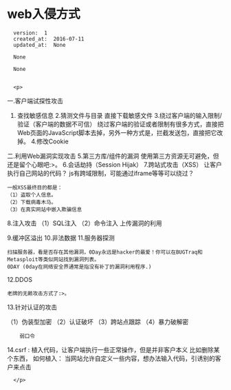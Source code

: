 
  # web入侵方式

      version:  1
      created_at:  2016-07-11
      updated_at:  None

      None

      None


      <p>
      
一.客户端试探性攻击
1. 查找敏感信息
2.猜测文件与目录
	直接下载敏感文件
3.绕过客户端的输入限制/验证（客户端的数据不可信）
    绕过客户端的验证或者限制有很多方式，直接把Web页面的JavaScript脚本去掉，另外一种方式是，拦截发送包，直接把它改掉。
4.修改Cookie

二.利用Web漏洞实现攻击
5.第三方库/组件的漏洞
    使用第三方资源无可避免，但还是留个心眼吧:>。
6.会话劫持（Session Hijak）
7.跨站式攻击（XSS） 
	让客户执行自己网站的代码？ js有跨域限制，可能通过iframe等等可以绕过？

    一般XSS最终目的都是：
    （1）盗取个人信息。
    （2）下载病毒木马。
    （3）在真实网站中嵌入欺骗信息

8.注入攻击
（1）SQL注入
（2）命令注入
上传漏洞的利用


9.缓冲区溢出
10.非法数据
11.服务器探测

    扫描服务器，看是否存在其他漏洞，0Day永远是hacker的最爱！你可以在BUGTraq和Metasploit等类似网站找到漏洞列表。
	0DAY (0day在网络安全界通常是指没有补丁的漏洞利用程序.)
12.DDOS

    老牌的无赖攻击方式了:>。

13.针对认证的攻击

（1）伪装型加密
（2）认证破坏
（3）跨站点跟踪
（4）暴力破解密

		弱口令

14.csrf :  植入代码，让客户端执行一些正常操作，但是并非客户本义
		比如删除某个东西，
	如何植入：	当网站允许自定义一些内容，想办法输入代码，引诱别的客户来点击






      </p>

  